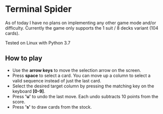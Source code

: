 # Terminal Spider

As of today I have no plans on implementing any other game mode and/or difficulty. Currently the game only supports the 1 suit / 8 decks variant (104 cards). 

Tested on Linux with Python 3.7

## How to play

- Use the **arrow keys** to move the selection arrow on the screen.
- Press **space** to select a card. You can move up a column to select a valid sequence instead of just the last card.
- Select the desired target column by pressing the matching key on the keyboard **[0-9]**. 
- Press **'u'** to undo the last move. Each undo subtracts 10 points from the score.
- Press **'s'** to draw cards from the stock.

